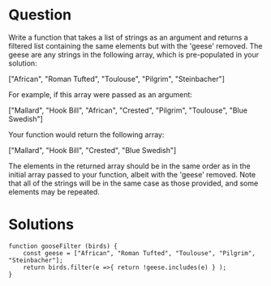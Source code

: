 # Question
Write a function that takes a list of strings as an argument and returns a filtered list containing the same elements but with the 'geese' removed.
The geese are any strings in the following array, which is pre-populated in your solution:

  ["African", "Roman Tufted", "Toulouse", "Pilgrim", "Steinbacher"]
  
For example, if this array were passed as an argument:

 ["Mallard", "Hook Bill", "African", "Crested", "Pilgrim", "Toulouse", "Blue Swedish"]
 
Your function would return the following array:

["Mallard", "Hook Bill", "Crested", "Blue Swedish"]

The elements in the returned array should be in the same order as in the initial array passed to your function, albeit with the 'geese' removed. Note that all of the strings will be in the same case as those provided, and some elements may be repeated.

# Solutions
    function gooseFilter (birds) { 
        const geese = ["African", "Roman Tufted", "Toulouse", "Pilgrim", "Steinbacher"];
        return birds.filter(e =>{ return !geese.includes(e) } );
    }
